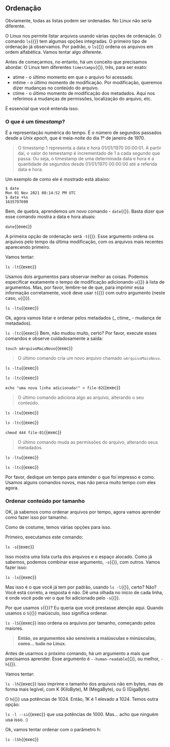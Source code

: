 ## Ordenação
Obviamente, todas as listas podem ser ordenadas. No Linux não seria diferente.

O Linux nos permite listar arquivos usando várias opções de ordenação. O comando `ls`{{}} tem algumas opções integradas. O primeiro tipo de ordenação já observamos. Por padrão, o `ls`{{}} ordena os arquivos em ordem alfabética. Vamos tentar algo diferente.

Antes de começarmos, no entanto, há um conceito que precisamos abordar. O Linux tem diferentes `timestamps`{{}}, três, para ser exato:

- atime - o último momento em que o arquivo foi acessado.
- mtime - o último momento de modificação. Por modificação, queremos dizer mudanças no conteúdo do arquivo.
- ctime - o último momento de modificação dos metadados. Aqui nos referimos a mudanças de permissões, localização do arquivo, etc.

É essencial que você entenda isso.

### O que é um _timestamp_?

É a representação numérica do tempo. É o número de segundos passados desde a _Unix epoch_, que é meia-noite do dia 1º de janeiro de 1970.

> O timestamp 1 representa a data e hora 01/01/1970 00:00:01. A partir daí, o valor do temestamp é incrementado de 1 a cada segundo que passa. Ou seja, o timestamp de uma determinada data e hora é a quantidade de segundos desde 01/01/1970 00:00:00 até a referida data e hora.

Um exemplo de como ele é mostrado está abaixo:

```
$ date
Mon 01 Nov 2021 08:14:52 PM UTC
$ date +%s
1635797690
```

Bem, de quebra, aprendemos um novo comando - `date`{{}}. Basta dizer que esse comando mostra a data e hora atuais:

`date`{{exec}}

A primeira opção de ordenação será `-t`{{}}. Esse argumento ordena os arquivos pelo tempo da última modificação, com os arquivos mais recentes aparecendo primeiro.

Vamos tentar:

`ls -lt`{{exec}}

Usamos dois argumentos para observar melhor as coisas. Podemos especificar exatamente o tempo de modificação adicionando `u`{{}} à lista de argumentos. Mas, por favor, lembre-se de que, para imprimir essa informação corretamente, você deve usar `t`{{}} com outro argumento (neste caso, `u`{{}}).

`ls -ltu`{{exec}}

Ok, agora vamos listar e ordenar pelos metadados (_ ctime_  - mudança de metadados).

`ls -ltc`{{exec}}
Bem, não mudou muito, certo? Por favor, execute esses comandos e observe cuidadosamente a saída:

`touch oArquivoMaisNovo`{{exec}}
> O último comando cria um novo arquivo chamado `oArquivoMaisNovo`.

`ls -ltu`{{exec}}

`ls -ltc`{{exec}}

`echo "uma nova linha adicionada!" > file-02`{{exec}} 
> O último comando adiciona algo ao arquivo, alterando o seu conteúdo.

`ls -ltu`{{exec}}

`ls -ltc`{{exec}}

`chmod 444 file-01`{{exec}}
> O último comando muda as permissões do arquivo, alterando seus metadados.

`ls -ltu`{{exec}}

`ls -ltc`{{exec}}

Por favor, dedique um tempo para entender o que foi impresso e como. Usamos alguns comandos novos, mas não perca muito tempo com eles agora.

### Ordenar conteúdo por tamanho

OK, já sabemos como ordenar arquivos por tempo, agora vamos aprender como fazer isso por tamanho.

Como de costume, temos várias opções para isso.

Primeiro, executamos este comando:

`ls -s`{{exec}}

Isso mostra uma lista curta dos arquivos e o espaço alocado. Como já sabemos, podemos combinar esse argumento, `-s`{{}}, com outros. Vamos fazer isso:

`ls -ls`{{exec}}

Mas isso é o que você já tem por padrão, usando `ls -l`{{}}, certo? Não? Você está correto, a resposta é não. Dê uma olhada no início de cada linha, é onde você pode ver o que foi adicionado pelo `-s`{{}}.

Por que usamos `s`{{}}? Eu queria que você prestasse atenção aqui. Quando usamos o `S`{{}} maiúsculo, isso significa ordenar.

`ls -lS`{{exec}} isso ordena os arquivos por tamanho, começando pelos maiores.

> **Então, os argumentos são sensíveis a maiúsculas e minúsculas, como... tudo no Linux.**

Antes de usarmos o próximo comando, há um argumento a mais que precisamos aprender. Esse argumento é `--human-readable`{{}}, ou melhor, `-h`{{}}.

Vamos tentar:

`ls -lh`{{exec}} isso imprime o tamanho dos arquivos não em bytes, mas de forma mais legível, com K (KiloByte), M (MegaByte), ou G (GigaByte).

O `h`{{}} usa potências de 1024. Então, 1K é 1 elevado a 1024. Temos outra opção:

`ls -l --si`{{exec}} que usa potências de 1000. Mas... acho que ninguém usa isso. :)

Ok, vamos tentar ordenar com o parâmetro h:

`ls -lSh`{{exec}}